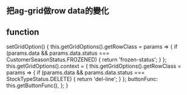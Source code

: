 ## 把ag-grid做row data的變化
## function
setGridOption() {
		this.getGridOptions().getRowClass = params => {
			if (params.data && params.data.status === CustomerSeasonStatus.FROZENED) {
				return 'frozen-status';
			}
		};
		this.getGridOptions().context = {
      this.getGridOptions().getRowClass = params => {
            if (params.data && params.data.status === StockTypeStatus.DELETE) {
                return 'del-line';
            }
        };
			buttonFunc: this.getButtonFunc(),
		};
	}